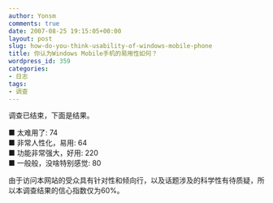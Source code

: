```yaml
---
author: Yonsm
comments: true
date: 2007-08-25 19:15:05+00:00
layout: post
slug: how-do-you-think-usability-of-windows-mobile-phone
title: 你认为Windows Mobile手机的易用性如何？
wordpress_id: 359
categories:
- 日志
tags:
- 调查
---
```


调查已结束，下面是结果。  
  
■ 太难用了: 74  
■ 非常人性化，易用: 64  
■ 功能非常强大，好用: 220  
■ 一般般，没啥特别感觉: 80  
<!-- more -->  
由于访问本网站的受众具有针对性和倾向行，以及话题涉及的科学性有待质疑，所以本调查结果的信心指数仅为60%。
